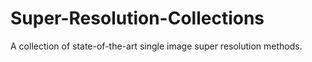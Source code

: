 # Super-Resolution-Collections
A collection of state-of-the-art single image super resolution methods.
